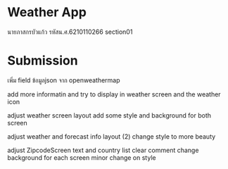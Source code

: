 # Weather App

นายภาสกรบัวแก้ว รหัสน.ศ.6210110266 section01

# Submission

เพิ่ม field ข้อมูลjson จาก openweathermap

add more informatin and try to display in weather screen and the weather icon

adjust weather screen layout add some style and background for both screen

adjust weather and forecast info layout (2) change style to more beauty

adjust ZipcodeScreen text and country list clear comment change background for each screen minor change on style
